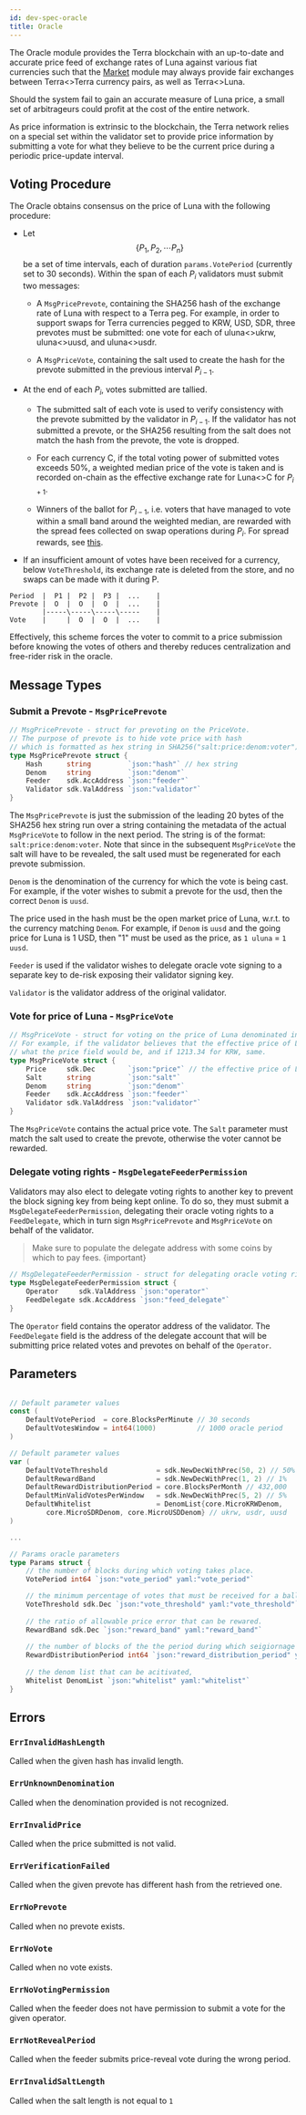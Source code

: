 ```yaml
---
id: dev-spec-oracle
title: Oracle
---
```


The Oracle module provides the Terra blockchain with an up-to-date and accurate price feed of exchange rates of Luna against various fiat currencies such that the [Market](dev-spec-market.md) module may always provide fair exchanges between Terra<>Terra currency pairs, as well as Terra<>Luna.

Should the system fail to gain an accurate measure of Luna price, a small set of arbitrageurs could profit at the cost of the entire network.

As price information is extrinsic to the blockchain, the Terra network relies on a special set within the validator set to provide price information by submitting a vote for what they believe to be the current price during a periodic price-update interval.

## Voting Procedure

The Oracle obtains consensus on the price of Luna with the following procedure:

* Let $$\{ P_1, P_2, \cdots P_n \}$$ be a set of time intervals, each of duration `params.VotePeriod` (currently set to 30 seconds). Within the span of each $P_i$ validators must submit two messages: 

  * A `MsgPricePrevote`, containing the SHA256 hash of the exchange rate of Luna with respect to a Terra peg. For example, in order to support swaps for Terra currencies pegged to KRW, USD, SDR, three prevotes must be submitted: one vote for each of uluna<>ukrw, uluna<>uusd, and uluna<>usdr.

  * A `MsgPriceVote`, containing the salt used to create the hash for the prevote submitted in the previous interval $P_{i-1}$.

* At the end of each $P_i$, votes submitted are tallied. 

  * The submitted salt of each vote is used to verify consistency with the prevote submitted by the validator in $P_{i-1}$. If the validator has not submitted a prevote, or the SHA256 resulting from the salt does not match the hash from the prevote, the vote is dropped.

  * For each currency C, if the total voting power of submitted votes exceeds 50%, a weighted median price of the vote is taken and is recorded on-chain as the effective exchange rate for Luna<>C for $P_{i+1}$.

  * Winners of the ballot for $P_{i-1}$, i.e. voters that have managed to vote within a small band around the weighted median, are rewarded with the spread fees collected on swap operations during $P_i$. For spread rewards, see [this](market.md#spread-rewards).
  
* If an insufficient amount of votes have been received for a currency, below `VoteThreshold`, its exchange rate is deleted from the store, and no swaps can be made with it during P. 

```text
Period  |  P1 |  P2 |  P3 |  ...    |
Prevote |  O  |  O  |  O  |  ...    |
        |-----\-----\-----\-----    |
Vote    |     |  O  |  O  |  ...    |
```

Effectively, this scheme forces the voter to commit to a price submission before knowing the votes of others and thereby reduces centralization and free-rider risk in the oracle.

## Message Types

### Submit a Prevote - `MsgPricePrevote`

```go
// MsgPricePrevote - struct for prevoting on the PriceVote.
// The purpose of prevote is to hide vote price with hash
// which is formatted as hex string in SHA256("salt:price:denom:voter")
type MsgPricePrevote struct {
    Hash      string         `json:"hash"` // hex string
    Denom     string         `json:"denom"`
    Feeder    sdk.AccAddress `json:"feeder"`
    Validator sdk.ValAddress `json:"validator"`
}
```

The `MsgPricePrevote` is just the submission of the leading 20 bytes of the SHA256 hex string run over a string containing the metadata of the actual `MsgPriceVote` to follow in the next period. The string is of the format: `salt:price:denom:voter`. Note that since in the subsequent `MsgPriceVote` the salt will have to be revealed, the salt used must be regenerated for each prevote submission.

`Denom` is the denomination of the currency for which the vote is being cast. For example, if the voter wishes to submit a prevote for the usd, then the correct `Denom` is `uusd`.

The price used in the hash must be the open market price of Luna, w.r.t. to the currency matching `Denom`. For example, if `Denom` is `uusd` and the going price for Luna is 1 USD, then "1" must be used as the price, as `1 uluna` = `1 uusd`. 

`Feeder` is used if the validator wishes to delegate oracle vote signing to a separate key to de-risk exposing their validator signing key.

`Validator` is the validator address of the original validator.

### Vote for price of Luna - `MsgPriceVote` 

```go
// MsgPriceVote - struct for voting on the price of Luna denominated in various Terra assets.
// For example, if the validator believes that the effective price of Luna in USD is 10.39, that's
// what the price field would be, and if 1213.34 for KRW, same.
type MsgPriceVote struct {
    Price     sdk.Dec        `json:"price"` // the effective price of Luna in {Denom}
    Salt      string         `json:"salt"`
    Denom     string         `json:"denom"`
    Feeder    sdk.AccAddress `json:"feeder"`
    Validator sdk.ValAddress `json:"validator"`
}
```

The `MsgPriceVote` contains the actual price vote. The `Salt` parameter must match the salt used to create the prevote, otherwise the voter cannot be rewarded.

### Delegate voting rights - `MsgDelegateFeederPermission`


Validators may also elect to delegate voting rights to another key to prevent the block signing key from being kept online. To do so, they must submit a `MsgDelegateFeederPermission`, delegating their oracle voting rights to a `FeedDelegate`, which in turn sign `MsgPricePrevote` and `MsgPriceVote` on behalf of the validator. 

> Make sure to populate the delegate address with some coins by which to pay fees.
{important}

```go
// MsgDelegateFeederPermission - struct for delegating oracle voting rights to another address.
type MsgDelegateFeederPermission struct {
	Operator     sdk.ValAddress `json:"operator"`
	FeedDelegate sdk.AccAddress `json:"feed_delegate"`
}
```

The `Operator` field contains the operator address of the validator. The `FeedDelegate` field is the address of the delegate account that will be submitting price related votes and prevotes on behalf of the `Operator`. 


## Parameters

```go

// Default parameter values
const (
	DefaultVotePeriod  = core.BlocksPerMinute // 30 seconds
	DefaultVotesWindow = int64(1000)          // 1000 oracle period
)

// Default parameter values
var (
	DefaultVoteThreshold            = sdk.NewDecWithPrec(50, 2) // 50%
	DefaultRewardBand               = sdk.NewDecWithPrec(1, 2) // 1%
	DefaultRewardDistributionPeriod = core.BlocksPerMonth // 432,000
	DefaultMinValidVotesPerWindow   = sdk.NewDecWithPrec(5, 2) // 5%
    DefaultWhitelist                = DenomList{core.MicroKRWDenom,
         core.MicroSDRDenom, core.MicroUSDDenom} // ukrw, usdr, uusd
)

...

// Params oracle parameters
type Params struct {
    // the number of blocks during which voting takes place.
    VotePeriod int64 `json:"vote_period" yaml:"vote_period"`

    // the minimum percentage of votes that must be received for a ballot to pass.
	VoteThreshold sdk.Dec `json:"vote_threshold" yaml:"vote_threshold"`
    
    // the ratio of allowable price error that can be rewared.
    RewardBand sdk.Dec `json:"reward_band" yaml:"reward_band"`
    
    // the number of blocks of the the period during which seigiornage reward comes in and then is distributed.
    RewardDistributionPeriod int64 `json:"reward_distribution_period" yaml:"reward_distribution_period"`
    
    // the denom list that can be acitivated,
	Whitelist DenomList `json:"whitelist" yaml:"whitelist"`
}
```

## Errors

### `ErrInvalidHashLength`

Called when the given hash has invalid length.

### `ErrUnknownDenomination`

Called when the denomination provided is not recognized.

### `ErrInvalidPrice`

Called when the price submitted is not valid.

### `ErrVerificationFailed`

Called when the given prevote has different hash from the retrieved one.

### `ErrNoPrevote`

Called when no prevote exists.

### `ErrNoVote`

Called when no vote exists.

### `ErrNoVotingPermission`

Called when the feeder does not have permission to submit a vote for the given operator.

### `ErrNotRevealPeriod`

Called when the feeder submits price-reveal vote during the wrong period.

### `ErrInvalidSaltLength`

Called when the salt length is not equal to `1`